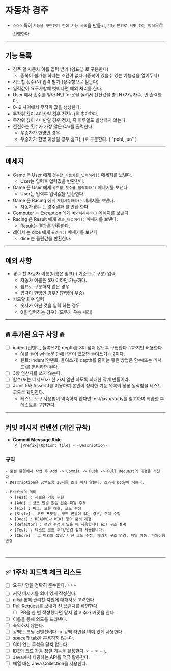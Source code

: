 # 자동차 경주
- ⭐️⭐⭐ 특히 `기능을 구현하기 전에 기능 목록`을 만들고, `기능 단위로 커밋 하는 방식`으로 진행한다.
---

## 기능 목록

- 경주 할 자동차 이름 입력 받기 (쉼표(,) 로 구분한다)
    - 중복이 불가능 하다는 조건이 없다. (중복이 있을수 있는 가능성을 열어두자)
- 시도할 횟수(N) 입력 받기 (정수형으로 받는다)
- 입력값이 요구사항에 벗어나면 예외 처리를 한다.
- User 에서 횟수를 받아 N번 for문을 돌려서 전진값을 총 [N*자동차수] 번 출력한다.
- 0~9 사이에서 무작위 값을 생성한다.
- 무작위 값이 4이상일 경우 전진(-)을 추가한다.
- 무작위 값이 4미만일 경우 정지, 즉 아무일도 발생하지 않는다.
- 전진하는 횟수가 가장 많은 Car를 출력한다.
    - 우승자가 한명인 경우
    - 우승자가 한명 이상일 경우 쉼표(, )로 구분한다. ( "pobi, jun" )

---

## 메세지

- Game 은 User 에게 `경주할_자동차를_입력하라()` 메세지를 보낸다.
  - User는 입력후 입력값을 반환한다.
- Game 은 User 에게 `경주할_횟수를_입력하라()` 메세지를 보낸다
  - User는 입력후 입력값을 반환한다.
- Game 은 Racing 에게 `게임시작해라()` 메세지를 보낸다.
  - 자동차경주 는 경주결과 를 반환 한다
- Computer 는 Exception 에게 `예외처리해라()` 메세지를 보낸다.
- Racing 은 Result 에게 `결과_내놓아라()` 메세지를 보낸다.
  - Result는 결과를 반환한다.
- 레이서 는 dice 에게 `돌려라()` 메세지를 보낸다
  - dice 는 돌린값을 반환한다.

---

## 예외 사항

- 경주 할 자동차 이름(이름은 쉼표(,) 기준으로 구분) 입력
  - 자동차 이름은 5자 이하만 가능하다.
  - 쉼표로 구분하지 않은 경우
  - 입력이 한명인 경우? (한명이 우승)
- 시도할 회수 입력
  - 숫자가 아닌 것을 입력 하는 경우
  - 0을 입력하는 경우? (모두가 우승 처리)


---

## 🔥 추가된 요구 사항 🔥

- [ ] indent(인덴트, 들여쓰기) depth를 3이 넘지 않도록 구현한다. 2까지만 허용한다.
  - 예를 들어 while문 안에 if문이 있으면 들여쓰기는 2이다.
  - 힌트: indent(인덴트, 들여쓰기) depth를 줄이는 좋은 방법은 함수(또는 메서드)를 분리하면 된다.
- [ ] 3항 연산자를 쓰지 않는다.
- [ ] 함수(또는 메서드)가 한 가지 일만 하도록 최대한 작게 만들어라.
- [ ] JUnit 5와 AssertJ를 이용하여 본인이 정리한 기능 목록이 정상 동작함을 테스트 코드로 확인한다.
  - 테스트 도구 사용법이 익숙하지 않다면 test/java/study를 참고하여 학습한 후 테스트를 구현한다.
---

## 커밋 메시지 컨벤션 (개인 규착)

- **Commit Message Rule**
  - `[Prefix](Option: file) - <Description>`

### 규칙

 ```
- 로컬 환경에서 작업 후 Add -> Commit -> Push -> Pull Request의 과정을 거친다.
- Description은 공백포함 20자를 초과 하지 않는다. 초과시 body에 적는다.

- Prefix의 의미
   > [Feat] : 새로운 기능 구현
   > [Add] : 코드 변경 없는 단순 파일 추가
   > [Fix] : 버그, 오류 해결, 코드 수정
   > [Style] : 코드 포맷팅, 코드 변경이 없는 경우, 주석 수정
   > [Docs] : README나 WIKI 등의 문서 개정
   > [Refactor] : 전면 수정이 있을 때 사용합니다 ex) 구조 설계
   > [Test] : 테스트 코드 추가/변경 할때 사용합니다.
   > [Chore] : 그 이외의 잡일/ 버전 코드 수정, 패키지 구조 변경, 파일 이동, 파일이름 변경
```
 <br>

---

## ✅ 1주차 피드백 체크 리스트

- [ ] 요구사항을 정확히 준수한다. ⭐️⭐️⭐️
- [ ] 커밋 메시지를 의미 있게 작성한다.
- [ ] git을 통해 관리할 자원에 대해서도 고려한다.
- [ ] Pull Request를 보내기 전 브랜치를 확인한다.
  - [ ] PR을 한 번 작성했다면 닫지 말고 추가 커밋을 한다.
- [ ] 이름을 통해 의도를 드러낸다.
- [ ] 축약하지 않는다.
- [ ] 공백도 코딩 컨벤션이다 -> 공백 라인을 의미 있게 사용한다.
- [ ] space와 tab을 혼용하지 않는다.
- [ ] 의미 없는 주석을 달지 않는다.
- [ ] IDE의 코드 자동 정렬 기능을 활용한다. `⌥ + ⌘ + L`
- [ ] Java에서 제공하는 API를 적극 활용한다.
- [ ] 배열 대신 Java Collection을 사용한다.